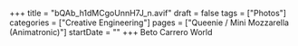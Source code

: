 +++
title = "bQAb_h1dMCgoUnnH7J_n.avif"
draft = false
tags = ["Photos"]
categories = ["Creative Engineering"]
pages = ["Queenie / Mini Mozzarella (Animatronic)"]
startDate = ""
+++
Beto Carrero World

